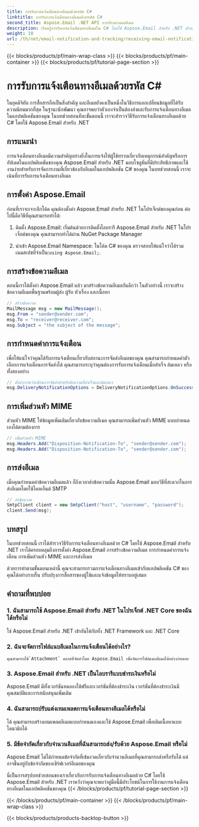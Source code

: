 ```yaml
---
title: การรับการแจ้งเตือนทางอีเมลด้วยรหัส C#
linktitle: การรับการแจ้งเตือนทางอีเมลด้วยรหัส C#
second_title: Aspose.Email .NET API การประมวลผลอีเมล
description: เรียนรู้การรับการแจ้งเตือนทางอีเมลใน C# โดยใช้ Aspose.Email สำหรับ .NET ตัวอย่างโค้ดที่มีประสิทธิภาพที่ให้มา
weight: 10
url: /th/net/email-notification-and-tracking/receiving-email-notifications-with-csharp-code/
---
```


{{< blocks/products/pf/main-wrap-class >}}
{{< blocks/products/pf/main-container >}}
{{< blocks/products/pf/tutorial-page-section >}}

# การรับการแจ้งเตือนทางอีเมลด้วยรหัส C#



ในยุคดิจิทัล การสื่อสารถือเป็นสิ่งสำคัญ และอีเมลยังคงเป็นหนึ่งในวิธีการแลกเปลี่ยนข้อมูลที่ได้รับความนิยมมากที่สุด ในฐานะนักพัฒนา คุณอาจพบว่าตัวเองจำเป็นต้องส่งและรับการแจ้งเตือนทางอีเมลในแอปพลิเคชันของคุณ ในบทช่วยสอนทีละขั้นตอนนี้ เราจะสำรวจวิธีรับการแจ้งเตือนทางอีเมลด้วย C# โดยใช้ Aspose.Email สำหรับ .NET

## การแนะนำ

การแจ้งเตือนทางอีเมลมีความสำคัญอย่างยิ่งในการแจ้งให้ผู้ใช้ทราบเกี่ยวกับเหตุการณ์สำคัญหรือการอัปเดตในแอปพลิเคชันของคุณ Aspose.Email สำหรับ .NET มอบโซลูชันที่มีประสิทธิภาพและใช้งานง่ายสำหรับการจัดการงานที่เกี่ยวข้องกับอีเมลในแอปพลิเคชัน C# ของคุณ ในบทช่วยสอนนี้ เราจะเน้นที่การรับการแจ้งเตือนทางอีเมล

## การตั้งค่า Aspose.Email

ก่อนที่เราจะเจาะลึกโค้ด คุณต้องตั้งค่า Aspose.Email สำหรับ .NET ในโปรเจ็กต์ของคุณก่อน ต่อไปนี้คือวิธีที่คุณสามารถทำได้:

1. ติดตั้ง Aspose.Email: เริ่มต้นด้วยการติดตั้งไลบรารี Aspose.Email สำหรับ .NET ในโปรเจ็กต์ของคุณ คุณสามารถทำได้ผ่าน NuGet Package Manager

2.  นำเข้า Aspose.Email Namespace: ในโค้ด C# ของคุณ ตรวจสอบให้แน่ใจว่าได้รวมเนมสเปซที่จำเป็น:`using Aspose.Email;`.

## การสร้างข้อความอีเมล

ตอนนี้เราได้ตั้งค่า Aspose.Email แล้ว มาสร้างข้อความอีเมลกันดีกว่า ในตัวอย่างนี้ เราจะสร้างข้อความอีเมลพื้นฐานพร้อมผู้ส่ง ผู้รับ หัวเรื่อง และเนื้อหา

```csharp
// สร้างข้อความ
MailMessage msg = new MailMessage();
msg.From = "sender@sender.com";
msg.To = "receiver@receiver.com";
msg.Subject = "the subject of the message";
```

## การกำหนดค่าการแจ้งเตือน

เพื่อให้แน่ใจว่าคุณได้รับการแจ้งเตือนเกี่ยวกับสถานะการจัดส่งอีเมลของคุณ คุณสามารถกำหนดค่าตัวเลือกการแจ้งเตือนการจัดส่งได้ คุณสามารถระบุว่าคุณต้องการรับการแจ้งเตือนเมื่อสำเร็จ ล้มเหลว หรือทั้งสองอย่าง

```csharp
// ตั้งค่าการแจ้งเตือนการจัดส่งสำหรับข้อความที่สำเร็จและล้มเหลว
msg.DeliveryNotificationOptions = DeliveryNotificationOptions.OnSuccess | DeliveryNotificationOptions.OnFailure;
```

## การเพิ่มส่วนหัว MIME

ส่วนหัว MIME ให้ข้อมูลเพิ่มเติมเกี่ยวกับข้อความอีเมล คุณสามารถเพิ่มส่วนหัว MIME แบบกำหนดเองได้ตามต้องการ

```csharp
// เพิ่มส่วนหัว MIME
msg.Headers.Add("Disposition-Notification-To", "sender@sender.com");
msg.Headers.Add("Disposition-Notification-To", "sender@sender.com");
```

## การส่งอีเมล

เมื่อคุณกำหนดค่าข้อความอีเมลแล้ว ก็ถึงเวลาส่งข้อความนั้น Aspose.Email มอบวิธีที่สะดวกในการส่งอีเมลโดยใช้ไคลเอ็นต์ SMTP

```csharp
// ส่งข้อความ
SmtpClient client = new SmtpClient("host", "username", "password");
client.Send(msg);
```

## บทสรุป

ในบทช่วยสอนนี้ เราได้สำรวจวิธีรับการแจ้งเตือนทางอีเมลด้วย C# โดยใช้ Aspose.Email สำหรับ .NET เราได้ครอบคลุมถึงการตั้งค่า Aspose.Email การสร้างข้อความอีเมล การกำหนดค่าการแจ้งเตือน การเพิ่มส่วนหัว MIME และการส่งอีเมล

ด้วยการทำตามขั้นตอนเหล่านี้ คุณจะสามารถรวมการแจ้งเตือนทางอีเมลเข้ากับแอปพลิเคชัน C# ของคุณได้อย่างราบรื่น ปรับปรุงการสื่อสารของผู้ใช้และแจ้งข้อมูลให้ทราบอยู่เสมอ

## คำถามที่พบบ่อย

### 1. ฉันสามารถใช้ Aspose.Email สำหรับ .NET ในโปรเจ็กต์ .NET Core ของฉันได้หรือไม่
   ใช่ Aspose.Email สำหรับ .NET เข้ากันได้กับทั้ง .NET Framework และ .NET Core

### 2. ฉันจะจัดการไฟล์แนบอีเมลในการแจ้งเตือนได้อย่างไร?
    คุณสามารถใช้`Attachment` คลาสที่จัดทำโดย Aspose.Email เพื่อจัดการไฟล์แนบอีเมลได้อย่างง่ายดาย

### 3. Aspose.Email สำหรับ .NET เป็นไลบรารีแบบชำระเงินหรือไม่
   Aspose.Email มีทั้งเวอร์ชันทดลองใช้ฟรีและเวอร์ชันที่ต้องชำระเงิน เวอร์ชันที่ต้องชำระเงินมีคุณสมบัติและการสนับสนุนเพิ่มเติม

### 4. ฉันสามารถปรับแต่งเทมเพลตการแจ้งเตือนทางอีเมลได้หรือไม่
   ได้ คุณสามารถสร้างเทมเพลตอีเมลแบบกำหนดเองและใช้ Aspose.Email เพื่อเติมเนื้อหาแบบไดนามิกได้

### 5. มีข้อจำกัดเกี่ยวกับจำนวนอีเมลที่ฉันสามารถส่ง/รับด้วย Aspose.Email หรือไม่
   Aspose.Email ไม่ได้กำหนดข้อจำกัดที่เข้มงวดเกี่ยวกับจำนวนอีเมลที่คุณสามารถส่งหรือรับได้ แต่อาจขึ้นอยู่กับข้อจำกัดของเซิร์ฟเวอร์อีเมลของคุณ

นี่เป็นการสรุปบทช่วยสอนของเราเกี่ยวกับการรับการแจ้งเตือนทางอีเมลด้วย C# โดยใช้ Aspose.Email สำหรับ .NET เราหวังว่าคุณจะพบว่าคู่มือนี้มีประโยชน์ในการใช้งานการแจ้งเตือนทางอีเมลในแอปพลิเคชันของคุณ 
{{< /blocks/products/pf/tutorial-page-section >}}

{{< /blocks/products/pf/main-container >}}
{{< /blocks/products/pf/main-wrap-class >}}

{{< blocks/products/products-backtop-button >}}
